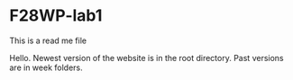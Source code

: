 # F28WP-lab1

This is a read me file

Hello.
Newest version of the website is in the root directory.
Past versions are in week folders.
